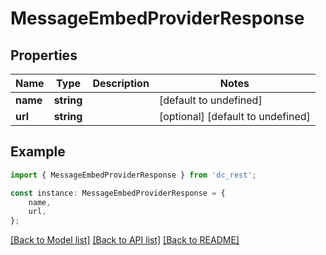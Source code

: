 # MessageEmbedProviderResponse


## Properties

Name | Type | Description | Notes
------------ | ------------- | ------------- | -------------
**name** | **string** |  | [default to undefined]
**url** | **string** |  | [optional] [default to undefined]

## Example

```typescript
import { MessageEmbedProviderResponse } from 'dc_rest';

const instance: MessageEmbedProviderResponse = {
    name,
    url,
};
```

[[Back to Model list]](../README.md#documentation-for-models) [[Back to API list]](../README.md#documentation-for-api-endpoints) [[Back to README]](../README.md)

